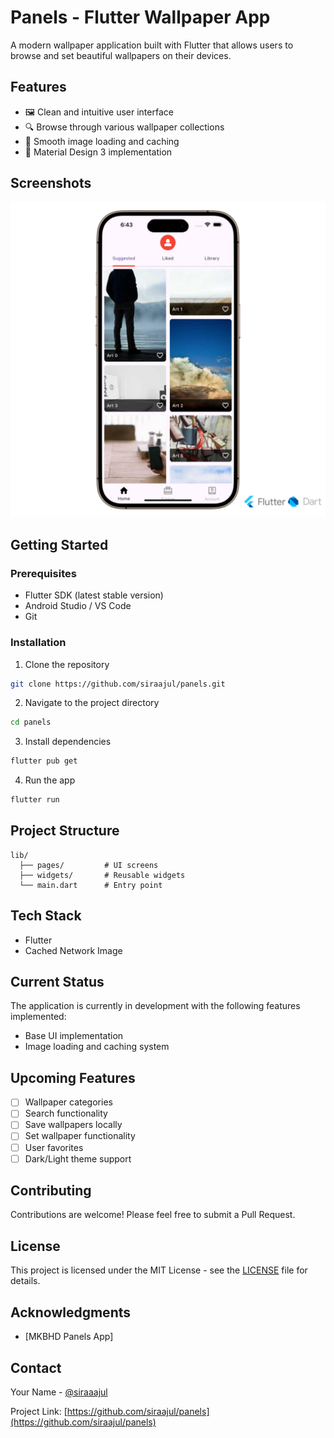 # Panels - Flutter Wallpaper App

A modern wallpaper application built with Flutter that allows users to browse and set beautiful wallpapers on their devices.

## Features

- 🖼️ Clean and intuitive user interface
- 🔍 Browse through various wallpaper collections
- 📱 Smooth image loading and caching
- 🎨 Material Design 3 implementation

## Screenshots
<img src = "screenshots/mockup.png" />


## Getting Started

### Prerequisites

- Flutter SDK (latest stable version)
- Android Studio / VS Code
- Git

### Installation

1. Clone the repository
```bash
git clone https://github.com/siraajul/panels.git
```

2. Navigate to the project directory
```bash
cd panels
```

3. Install dependencies
```bash
flutter pub get
```

4. Run the app
```bash
flutter run
```

## Project Structure

```
lib/
  ├── pages/         # UI screens
  ├── widgets/       # Reusable widgets
  └── main.dart      # Entry point
```

## Tech Stack

- Flutter
- Cached Network Image

## Current Status

The application is currently in development with the following features implemented:
- Base UI implementation
- Image loading and caching system

## Upcoming Features

- [ ] Wallpaper categories
- [ ] Search functionality
- [ ] Save wallpapers locally
- [ ] Set wallpaper functionality
- [ ] User favorites
- [ ] Dark/Light theme support

## Contributing

Contributions are welcome! Please feel free to submit a Pull Request.

## License

This project is licensed under the MIT License - see the [LICENSE](LICENSE) file for details.

## Acknowledgments

- [MKBHD Panels App]

## Contact

Your Name - [@siraaajul](https://twitter.com/siraaajul)

Project Link: [https://github.com/siraajul/panels](https://github.com/siraajul/panels)